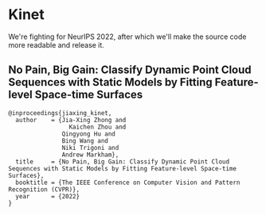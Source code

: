 # Kinet
We're fighting for NeurIPS 2022, after which we'll make the source code more readable and release it.

## No Pain, Big Gain: Classify Dynamic Point Cloud Sequences with Static Models by Fitting Feature-level Space-time Surfaces
```
@inproceedings{jiaxing_kinet,
  author    = {Jia-Xing Zhong and
	             Kaichen Zhou and
               Qingyong Hu and
               Bing Wang and
               Niki Trigoni and
               Andrew Markham},
  title     = {No Pain, Big Gain: Classify Dynamic Point Cloud Sequences with Static Models by Fitting Feature-level Space-time Surfaces},
  booktitle = {The IEEE Conference on Computer Vision and Pattern Recognition (CVPR)},
  year      = {2022}
}
```
